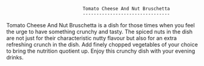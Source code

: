                                 Tomato Cheese And Nut Bruschetta
                                --------------------------------
Tomato Cheese And Nut Bruschetta is a dish for those times when you feel the urge to have something crunchy and tasty. The spiced nuts in the dish are not just for their characteristic nutty flavour but also for an extra refreshing crunch in the dish. Add finely chopped vegetables of your choice to bring the nutrition quotient up. Enjoy this crunchy dish with your evening drinks.